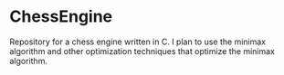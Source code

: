 # ChessEngine

Repository for a chess engine written in C. I plan to use the minimax algorithm and other optimization techniques that optimize the minimax algorithm.
